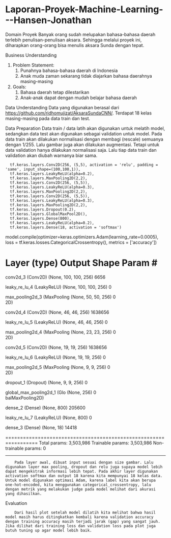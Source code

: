 # Laporan-Proyek-Machine-Learning---Hansen-Jonathan

Domain Proyek
        Banyak orang sudah melupakan bahasa-bahasa daerah terlebih penulisan-penulisan aksara. Sehingga melalui proyek ini, diharapkan orang-orang bisa menulis aksara Sunda dengan tepat. 


Business Understanding
1. Problem Statement:
   1. Punahnya bahasa-bahasa daerah di Indonesia
   2. Anak muda zaman sekarang tidak diajarkan bahasa daerahnya masing-masing
2. Goals:
   1. Bahasa daerah tetap dilestarikan
   2. Anak-anak dapat dengan mudah belajar bahasa daerah


Data Understanding
        Data yang digunakan berasal dari https://github.com/ridhomujizat/AksaraSundaCNN/. Terdapat 18 kelas masing-masing pada data train dan test.


Data Preparation
        Data train / data latih akan digunakan untuk melatih model, sedangkan data test akan digunakan sebagai validation untuk model. Pada data train akan dilakukan normalisasi dengan membagi (rescale) semuanya dengan 1/255. Lalu gambar juga akan dilakukan augmentasi. Tetapi untuk data validation hanya dilakukan normalisasi saja. Lalu tiap data train dan validation akan diubah warnanya biar sama.


      tf.keras.layers.Conv2D(256, (5,5), activation = 'relu', padding = 'same', input_shape=(100,100,1)),
      tf.keras.layers.LeakyReLU(alpha=0.2),
      tf.keras.layers.MaxPooling2D(2,2),
      tf.keras.layers.Conv2D(256, (5,5)),
      tf.keras.layers.LeakyReLU(alpha=0.3),
      tf.keras.layers.MaxPooling2D(2,2),
      tf.keras.layers.Conv2D(256, (5,5)),
      tf.keras.layers.LeakyReLU(alpha=0.3),
      tf.keras.layers.MaxPooling2D(2,2),
      tf.keras.layers.Dropout(0.2),
      tf.keras.layers.GlobalMaxPool2D(),
      tf.keras.layers.Dense(800),
      tf.keras.layers.LeakyReLU(alpha=0.2),
      tf.keras.layers.Dense(18, activation = 'softmax')



  model.compile(optimizer=keras.optimizers.Adam(learning_rate=0.0005),
                loss = tf.keras.losses.CategoricalCrossentropy(),
                metrics = ['accuracy'])
        


Layer (type)                Output Shape              Param #   
=================================================================
 conv2d_3 (Conv2D)           (None, 100, 100, 256)     6656      
                                                                 
 leaky_re_lu_4 (LeakyReLU)   (None, 100, 100, 256)     0         
                                                                 
 max_pooling2d_3 (MaxPooling  (None, 50, 50, 256)      0         
 2D)                                                             
                                                                 
 conv2d_4 (Conv2D)           (None, 46, 46, 256)       1638656   
                                                                 
 leaky_re_lu_5 (LeakyReLU)   (None, 46, 46, 256)       0         
                                                                 
 max_pooling2d_4 (MaxPooling  (None, 23, 23, 256)      0         
 2D)                                                             
                                                                 
 conv2d_5 (Conv2D)           (None, 19, 19, 256)       1638656   
                                                                 
 leaky_re_lu_6 (LeakyReLU)   (None, 19, 19, 256)       0         
                                                                 
 max_pooling2d_5 (MaxPooling  (None, 9, 9, 256)        0         
 2D)                                                             
                                                                 
 dropout_1 (Dropout)         (None, 9, 9, 256)         0         
                                                                 
 global_max_pooling2d_1 (Glo  (None, 256)              0         
 balMaxPooling2D)                                                
                                                                 
 dense_2 (Dense)             (None, 800)               205600    
                                                                 
 leaky_re_lu_7 (LeakyReLU)   (None, 800)               0         
                                                                 
 dense_3 (Dense)             (None, 18)                14418     
                                                                 
=================================================================
Total params: 3,503,986
Trainable params: 3,503,986
Non-trainable params: 0
_________________________________________________________________


        Pada layer awal, dibuat input sesuai dengan size gambar. Lalu digunakan layer max pooling, dropout dan relu juga supaya model lebih dapat mengekstrak informasi lebih tepat. Pada akhir layer digunakan activation softmax dan output 18 karena kita mempunyai 18 kelas data. Untuk model digunakan optimasi Adam, karena label kita akan berupa one-hot-encoded, kita menggunakan categorical_crossentropy, lalu dengan metrik yang melakukan judge pada model melihat dari akurasi yang dihasilkan.


Evaluation
  

  

        Dari hasil plot setelah model dilatih kita melihat bahwa hasil model masih harus ditingkatkan kembali karena validation accuracy dengan training accuracy masih terjadi jarak (gap) yang sangat jauh. Jika dilihat dari training loss dan validation loss pada plot juga butuh tuning up agar model lebih baik.
